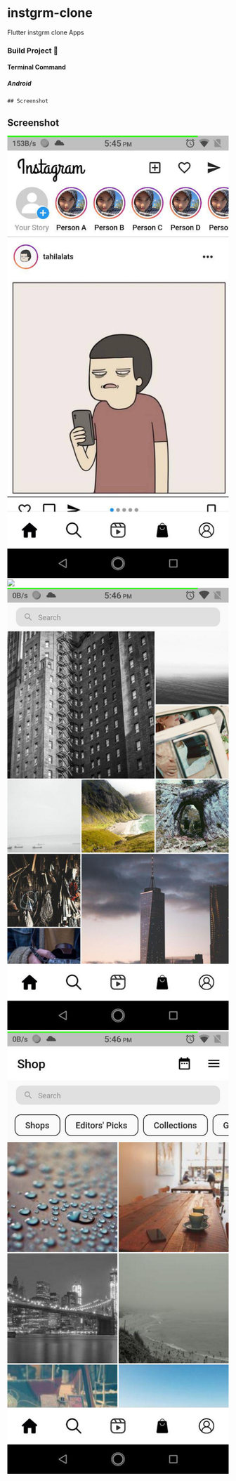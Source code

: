 # instgrm-clone
Flutter instgrm clone Apps

### Build Project :hammer:

#### Terminal Command
##### Android
```
## Screenshot
```
## Screenshot
![](images/home_screen.jpg) ![](images/dm_screen)
![](images/search_screen.jpg) ![](images/shop_screen.jpg)
